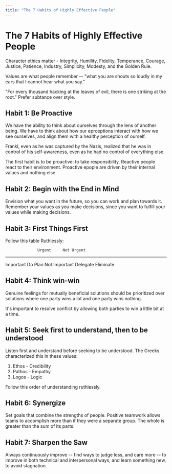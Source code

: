 ```yaml
---
title: "The 7 Habits of Highly Effective People"
---
```


# The 7 Habits of Highly Effective People

Character ethics matter - Integrity, Humility, Fidelity, Temperance,
Courage, Justice, Patience, Industry, Simplicity, Modesty, and the
Golden Rule.

Values are what people remember \-- \"what you are shouts so loudly in
my ears that I cannot hear what you say.\"

\"For every thousand hacking at the leaves of evil, there is one
striking at the root.\" Prefer subtance over style.

## Habit 1: Be Proactive

We have the ability to think about ourselves through the lens of another
being. We have to think about how our eprceptions interact with how we
see ourselves, and align them with a healthy perception of ourself.

Frankl, even as he was captured by the Nazis, realized that he was in
control of his self-awareness, even as he had no control of everything
else.

The first habit is to be proactive: to take responsibility. Reactive
people react to their environment. Proactive epople are driven by their
internal values and nothing else.

## Habit 2: Begin with the End in Mind

Envision what you want in the future, so you can work and plan towards
it. Remember your values as you make decisions, since you want to
fulfill your values while making decisions.

## Habit 3: First Things First

Follow this table Ruthlessly:

                  Urgent     Not Urgent

---

Important Do Plan
Not Important Delegate Eliminate

## Habit 4: Think win-win

Genuine feelings for mutually beneficial solutions should be prioritized
over solutions where one party wins a lot and one party wins nothing.

It\'s important to resolve conflict by allowing both parties to win a
little bit at a time.

## Habit 5: Seek first to understand, then to be understood

Listen first and understand before seeking to be understood. The Greeks
characterized this in these values:

1.  Ethos - Credibility
2.  Pathos - Empathy
3.  Logos - Logic

Follow this order of understanding ruthlessly.

## Habit 6: Synergize

Set goals that combine the strengths of people. Positive teamwork allows
teams to accomplish more than if they were a separate group. The whole
is greater than the sum of its parts.

## Habit 7: Sharpen the Saw

Always continuously improve \-- find ways to judge less, and care more
\-- to improve in both technical and interpersonal ways, and learn
something new, to avoid stagnation.
